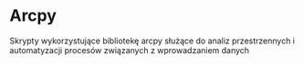 # Arcpy
Skrypty wykorzystujące bibliotekę arcpy służące do analiz przestrzennych i automatyzacji procesów związanych z wprowadzaniem danych

